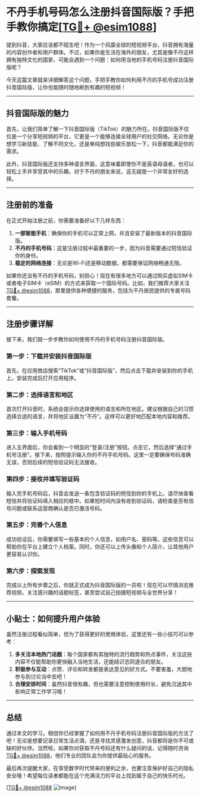 # 不丹手机号码怎么注册抖音国际版？手把手教你搞定[[TG💪+ @esim1088](https://t.me/s/esim1088)]

提到抖音，大家应该都不陌生吧！作为一个风靡全球的短视频平台，抖音拥有海量的内容创作者和用户群体。不过，如果你是生活在海外的朋友，尤其是像不丹这样拥有独特文化的国家，可能会遇到一个问题：如何用当地的手机号码注册抖音国际版呢？

今天这篇文章就来详细解答这个问题，手把手教你如何利用不丹的手机号成功注册抖音国际版，让你也能随时随地刷到有趣的短视频！

---

## 抖音国际版的魅力

首先，让我们简单了解一下抖音国际版（TikTok）的魅力所在。抖音国际版不仅仅是一个分享短视频的平台，它更是一个能够连接全球用户的社交网络。无论你是想学习新技能、了解不同文化，还是单纯想找些娱乐放松一下，抖音都能满足你的需求。

此外，抖音国际版还支持多种语言界面，这意味着即使你不是英语母语者，也可以轻松上手并享受其中的乐趣。对于不丹的朋友来说，这无疑是一个非常友好的选择。

---

## 注册前的准备

在正式开始注册之前，你需要准备好以下几样东西：

1. **一部智能手机**：确保你的手机可以正常上网，并且安装了最新版本的抖音国际版。
2. **不丹的手机号码**：这是注册过程中最重要的一步，因为抖音需要通过短信验证你的身份。
3. **稳定的网络连接**：无论是Wi-Fi还是移动数据，都需要保证网络畅通无阻。

如果你还没有不丹的手机号码，别担心！现在有很多地方可以通过购买虚拟SIM卡或者电子SIM卡（eSIM）的方式来获取一个国际号码。比如，我们推荐大家关注[TG💪+ @esim1088](https://t.me/s/esim1088)，那里提供各种便捷的服务，包括为不丹居民提供的专属号码套餐。

---

## 注册步骤详解

接下来，我们就一步步教你如何使用不丹的手机号码注册抖音国际版。

### 第一步：下载并安装抖音国际版

首先，在应用商店搜索“TikTok”或“抖音国际版”，然后点击下载并安装到你的手机上。安装完成后打开应用程序。

### 第二步：选择语言和地区

首次打开抖音时，系统会提示你选择使用的语言和所在地区。建议根据自己的习惯选择合适的语言，并将地区设置为“不丹”。这样可以更好地匹配本地内容和推荐。

### 第三步：输入手机号码

进入主界面后，你会看到一个明显的“登录/注册”按钮。点击它，然后选择“通过手机号注册”。接下来，按照提示输入你的不丹手机号码。这里一定要确保号码准确无误，否则后续的短信验证码无法接收。

### 第四步：接收并填写验证码

输入完手机号码后，抖音会发送一条包含验证码的短信到你的手机上。请尽快查看短信并将验证码填入相应的框中。如果短时间内没有收到验证码，请检查是否有信号问题或联系运营商确认是否已激活号码。

### 第五步：完善个人信息

成功验证后，你需要填写一些基本的个人信息，如用户名、密码等。这些信息可以帮助你在平台上建立个人档案。同时，你还可以上传头像和个人简介，让其他用户更容易认识你。

### 第六步：探索发现

完成以上所有步骤之后，你就正式成为抖音国际版的一员啦！现在可以尽情浏览推荐视频，关注感兴趣的话题标签，甚至尝试自己拍摄短视频与全世界分享！

---

## 小贴士：如何提升用户体验

虽然注册过程看似简单，但为了获得更好的使用体验，这里还有一些小技巧可以参考：

1. **多关注本地热门话题**：每个国家都有其独特的流行趋势和热点事件，关注这些内容不仅能帮助你更快融入当地生活，还能结识志同道合的朋友。
2. **积极参与互动**：点赞、评论和转发都是表达意见的好方式。不要害羞，大胆地参与到讨论当中去吧！
3. **合理安排时间**：虽然抖音很有趣，但也需要注意控制使用时长，避免沉迷其中影响正常工作学习哦！

---

## 总结

通过本文的学习，相信你已经掌握了如何用不丹手机号码注册抖音国际版的方法了吧！无论是想要记录日常生活点滴，还是寻找灵感激发创意，抖音都将是你不可或缺的好伙伴。当然啦，如果你对获取不丹号码还有什么疑问的话，记得随时咨询[TG💪+ @esim1088](https://t.me/s/esim1088)，他们专业的团队会为你提供最贴心的服务。

最后再次提醒大家，在享受数字时代带来的便利之余，也要注意保护好自己的隐私安全哦！希望每位读者都能在这个充满活力的平台上找到属于自己的快乐时光。

[[TG💪+ @esim1088](https://t.me/s/esim1088) ![Image](https://i.postimg.cc/4NQfJmqS/Snipaste-2025-05-13-00-14-12.png)]